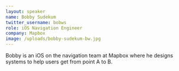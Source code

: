 ```yaml
---
layout: speaker
name: Bobby Sudekum
twitter_username: bobws
role: iOS Navigation Engineer
company: Mapbox
image: /uploads/bobby-sudekum-bw.jpg
---
```


Bobby is an iOS on the navigation team at Mapbox where he designs systems to help users get from point A to B.